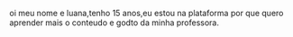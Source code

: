 oi meu nome e luana,tenho 15 anos,eu estou na plataforma por que quero aprender mais o conteudo e godto da minha professora.
